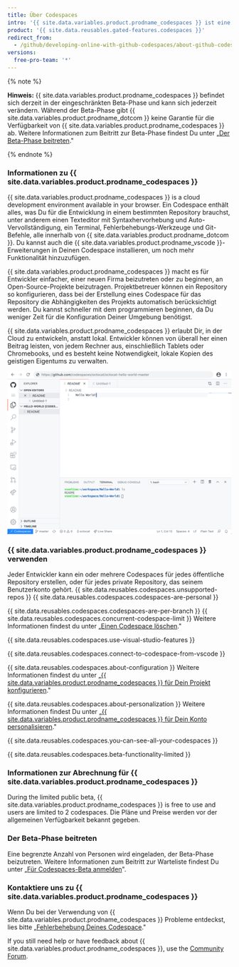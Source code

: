 ```yaml
---
title: Über Codespaces
intro: '{{ site.data.variables.product.prodname_codespaces }} ist eine Online-Entwicklungsumgebung, betrieben von {{ site.data.variables.product.prodname_dotcom }} und unterstützt von {{ site.data.variables.product.prodname_vscode }}, die es Dir ermöglicht, vollständig in der Cloud zu entwickeln.'
product: '{{ site.data.reusables.gated-features.codespaces }}'
redirect_from:
  - /github/developing-online-with-github-codespaces/about-github-codespaces
versions:
  free-pro-team: '*'
---
```


{% note %}

**Hinweis:** {{ site.data.variables.product.prodname_codespaces }} befindet sich derzeit in der eingeschränkten Beta-Phase und kann sich jederzeit verändern. Während der Beta-Phase gibt {{ site.data.variables.product.prodname_dotcom }} keine Garantie für die Verfügbarkeit von {{ site.data.variables.product.prodname_codespaces }} ab. Weitere Informationen zum Beitritt zur Beta-Phase findest Du unter „[Der Beta-Phase beitreten](/github/developing-online-with-codespaces/about-codespaces#joining-the-beta)."

{% endnote %}

### Informationen zu {{ site.data.variables.product.prodname_codespaces }}

{{ site.data.variables.product.prodname_codespaces }} is a cloud development environment available in your browser. Ein Codespace enthält alles, was Du für die Entwicklung in einem bestimmten Repository brauchst, unter anderem einen Texteditor mit Syntaxhervorhebung und Auto-Vervollständigung, ein Terminal, Fehlerbehebungs-Werkzeuge und Git-Befehle, alle innerhalb von {{ site.data.variables.product.prodname_dotcom }}. Du kannst auch die {{ site.data.variables.product.prodname_vscode }}-Erweiterungen in Deinen Codespace installieren, um noch mehr Funktionalität hinzuzufügen.

{{ site.data.variables.product.prodname_codespaces }} macht es für Entwickler einfacher, einer neuen Firma beizutreten oder zu beginnen, an Open-Source-Projekte beizutragen. Projektbetreuer können ein Repository so konfigurieren, dass bei der Erstellung eines Codespace für das Repository die Abhängigkeiten des Projekts automatisch berücksichtigt werden. Du kannst schneller mit dem programmieren beginnen, da Du weniger Zeit für die Konfiguration Deiner Umgebung benötigst.

{{ site.data.variables.product.prodname_codespaces }} erlaubt Dir, in der Cloud zu entwickeln, anstatt lokal. Entwickler können von überall her einen Beitrag leisten, von jedem Rechner aus, einschließlich Tablets oder Chromebooks, und es besteht keine Notwendigkeit, lokale Kopien des geistigen Eigentums zu verwalten.

![Ein Open-Codespace](/assets/images/help/codespaces/codespace-overview.png)

### {{ site.data.variables.product.prodname_codespaces }} verwenden

Jeder Entwickler kann ein oder mehrere Codespaces für jedes öffentliche Repository erstellen, oder für jedes private Repository, das seinem Benutzerkonto gehört. {{ site.data.reusables.codespaces.unsupported-repos }} {{ site.data.reusables.codespaces.codespaces-are-personal }}

{{ site.data.reusables.codespaces.codespaces-are-per-branch }} {{ site.data.reusables.codespaces.concurrent-codespace-limit }} Weitere Informationen findest du unter „[Einen Codespace löschen](/github/developing-online-with-codespaces/deleting-a-codespace)."

{{ site.data.reusables.codespaces.use-visual-studio-features }}

{{ site.data.reusables.codespaces.connect-to-codespace-from-vscode }}

{{ site.data.reusables.codespaces.about-configuration }} Weitere Informationen findest du unter „[{{ site.data.variables.product.prodname_codespaces }} für Dein Projekt konfigurieren](/github/developing-online-with-codespaces/configuring-codespaces-for-your-project)."

{{ site.data.reusables.codespaces.about-personalization }} Weitere Informationen findest Du unter „[{{ site.data.variables.product.prodname_codespaces }} für Dein Konto personalisieren](/github/developing-online-with-codespaces/personalizing-codespaces-for-your-account)."

{{ site.data.reusables.codespaces.you-can-see-all-your-codespaces }}

{{ site.data.reusables.codespaces.beta-functionality-limited }}

### Informationen zur Abrechnung für {{ site.data.variables.product.prodname_codespaces }}

During the limited public beta, {{ site.data.variables.product.prodname_codespaces }} is free to use and users are limited to 2 codespaces. Die Pläne und Preise werden vor der allgemeinen Verfügbarkeit bekannt gegeben.

### Der Beta-Phase beitreten

Eine begrenzte Anzahl von Personen wird eingeladen, der Beta-Phase beizutreten. Weitere Informationen zum Beitritt zur Warteliste findest Du unter „[Für Codespaces-Beta anmelden](https://github.com/features/codespaces/signup)".

### Kontaktiere uns zu {{ site.data.variables.product.prodname_codespaces }}

Wenn Du bei der Verwendung von {{ site.data.variables.product.prodname_codespaces }} Probleme entdeckst, lies bitte „[Fehlerbehebung Deines Codespace](/github/developing-online-with-codespaces/troubleshooting-your-codespace)."

If you still need help or have feedback about {{ site.data.variables.product.prodname_codespaces }}, use the [Community Forum](https://github.community/c/codespaces-beta/45).
